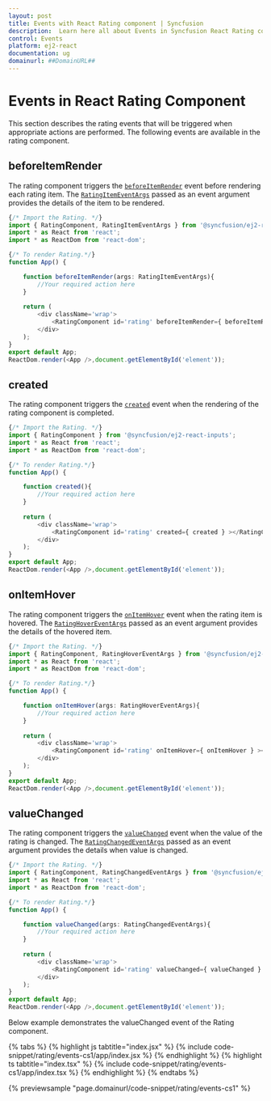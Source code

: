 ```yaml
---
layout: post
title: Events with React Rating component | Syncfusion
description:  Learn here all about Events in Syncfusion React Rating component of Syncfusion Essential JS 2 and more.
control: Events
platform: ej2-react
documentation: ug
domainurl: ##DomainURL##
---
```


# Events in React Rating Component

This section describes the rating events that will be triggered when appropriate actions are performed. The following events are available in the rating component.

## beforeItemRender

The rating component triggers the [`beforeItemRender`](https://ej2.syncfusion.com/react/documentation/api/rating/#beforeitemrender) event before rendering each rating item. The [`RatingItemEventArgs`](https://ej2.syncfusion.com/react/documentation/api/rating/ratingItemEventArgs/) passed as an event argument provides the details of the item to be rendered.

```ts
{/* Import the Rating. */}
import { RatingComponent, RatingItemEventArgs } from '@syncfusion/ej2-react-inputs';
import * as React from 'react';
import * as ReactDom from 'react-dom';

{/* To render Rating.*/}
function App() {

    function beforeItemRender(args: RatingItemEventArgs){
        //Your required action here
    }
  
    return (
        <div className='wrap'>
            <RatingComponent id='rating' beforeItemRender={ beforeItemRender } ></RatingComponent>
        </div>
    );
}
export default App;
ReactDom.render(<App />,document.getElementById('element'));
```

## created

The rating component triggers the [`created`](https://ej2.syncfusion.com/react/documentation/api/rating/#created) event when the rendering of the rating component is completed.

```ts
{/* Import the Rating. */}
import { RatingComponent } from '@syncfusion/ej2-react-inputs';
import * as React from 'react';
import * as ReactDom from 'react-dom';

{/* To render Rating.*/}
function App() {

    function created(){
        //Your required action here
    }
  
    return (
        <div className='wrap'>
            <RatingComponent id='rating' created={ created } ></RatingComponent>
        </div>
    );
}
export default App;
ReactDom.render(<App />,document.getElementById('element'));
```

## onItemHover

The rating component triggers the [`onItemHover`](https://ej2.syncfusion.com/react/documentation/api/rating/#onitemhover) event when the rating item is hovered. The [`RatingHoverEventArgs`](https://ej2.syncfusion.com/react/documentation/api/rating/ratingHoverEventArgs/) passed as an event argument provides the details of the hovered item.

```ts
{/* Import the Rating. */}
import { RatingComponent, RatingHoverEventArgs } from '@syncfusion/ej2-react-inputs';
import * as React from 'react';
import * as ReactDom from 'react-dom';

{/* To render Rating.*/}
function App() {

    function onItemHover(args: RatingHoverEventArgs){
        //Your required action here
    }
  
    return (
        <div className='wrap'>
            <RatingComponent id='rating' onItemHover={ onItemHover } ></RatingComponent>
        </div>
    );
}
export default App;
ReactDom.render(<App />,document.getElementById('element'));
```

## valueChanged

The rating component triggers the [`valueChanged`](https://ej2.syncfusion.com/react/documentation/api/rating/#valuechanged) event when the value of the rating is changed. The [`RatingChangedEventArgs`](https://ej2.syncfusion.com/react/documentation/api/rating/ratingChangedEventArgs/) passed as an event argument provides the details when value is changed.

```ts
{/* Import the Rating. */}
import { RatingComponent, RatingChangedEventArgs } from '@syncfusion/ej2-react-inputs';
import * as React from 'react';
import * as ReactDom from 'react-dom';

{/* To render Rating.*/}
function App() {

    function valueChanged(args: RatingChangedEventArgs){
        //Your required action here
    }
  
    return (
        <div className='wrap'>
            <RatingComponent id='rating' valueChanged={ valueChanged } ></RatingComponent>
        </div>
    );
}
export default App;
ReactDom.render(<App />,document.getElementById('element'));
```

Below example demonstrates the valueChanged event of the Rating component.

{% tabs %}
{% highlight js tabtitle="index.jsx" %}
{% include code-snippet/rating/events-cs1/app/index.jsx %}
{% endhighlight %}
{% highlight ts tabtitle="index.tsx" %}
{% include code-snippet/rating/events-cs1/app/index.tsx %}
{% endhighlight %}
{% endtabs %}

{% previewsample "page.domainurl/code-snippet/rating/events-cs1" %}
